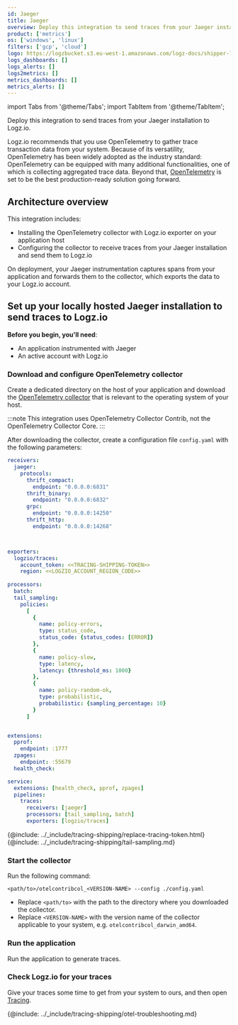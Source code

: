 ```yaml
---
id: Jaeger
title: Jaeger
overview: Deploy this integration to send traces from your Jaeger installation to Logz.io.
product: ['metrics']
os: ['windows', 'linux']
filters: ['gcp', 'cloud']
logo: https://logzbucket.s3.eu-west-1.amazonaws.com/logz-docs/shipper-logos/aiven-logo.png
logs_dashboards: []
logs_alerts: []
logs2metrics: []
metrics_dashboards: []
metrics_alerts: []
---
```



import Tabs from '@theme/Tabs';
import TabItem from '@theme/TabItem';


<Tabs>




<!-- tab:start -->

<TabItem value="overview" label="Overview" default>


Deploy this integration to send traces from your Jaeger installation to Logz.io.

Logz.io recommends that you use OpenTelemetry to gather trace transaction data from your system. Because of its versatility, OpenTelemetry has been widely adopted as the industry standard: OpenTelemetry can be equipped with many additional functionalities, one of which is collecting aggregated trace data. Beyond that, [OpenTelemetry](https://github.com/open-telemetry) is set to be the best production-ready solution going forward.

## Architecture overview

This integration includes:

* Installing the OpenTelemetry collector with Logz.io exporter on your application host
* Configuring the collector to receive traces from your Jaeger installation and send them to Logz.io

On deployment, your Jaeger instrumentation captures spans from your application and forwards them to the collector, which exports the data to your Logz.io account.

</TabItem>

<!-- tab:end -->


<!-- tab:start -->

<TabItem value="local-host" label="Local host">


## Set up your locally hosted Jaeger installation to send traces to Logz.io

**Before you begin, you'll need**:

* An application instrumented with Jaeger
* An active account with Logz.io


### Download and configure OpenTelemetry collector

Create a dedicated directory on the host of your application and download the [OpenTelemetry collector](https://github.com/open-telemetry/opentelemetry-collector-contrib/releases/tag/v0.70.0) that is relevant to the operating system of your host.

<!-- info-box-start:info -->
:::note
This integration uses OpenTelemetry Collector Contrib, not the OpenTelemetry Collector Core.
:::
<!-- info-box-end -->

After downloading the collector, create a configuration file `config.yaml` with the following parameters:

```yaml
receivers:
  jaeger:
    protocols:
      thrift_compact:
        endpoint: "0.0.0.0:6831"
      thrift_binary:
        endpoint: "0.0.0.0:6832"
      grpc:
        endpoint: "0.0.0.0:14250"
      thrift_http:
        endpoint: "0.0.0.0:14268"



exporters:
  logzio/traces:
    account_token: <<TRACING-SHIPPING-TOKEN>>
    region: <<LOGZIO_ACCOUNT_REGION_CODE>>
    
processors:
  batch:
  tail_sampling:
    policies:
      [
        {
          name: policy-errors,
          type: status_code,
          status_code: {status_codes: [ERROR]}
        },
        {
          name: policy-slow,
          type: latency,
          latency: {threshold_ms: 1000}
        }, 
        {
          name: policy-random-ok,
          type: probabilistic,
          probabilistic: {sampling_percentage: 10}
        }        
      ]


extensions:
  pprof:
    endpoint: :1777
  zpages:
    endpoint: :55679
  health_check:

service:
  extensions: [health_check, pprof, zpages]
  pipelines:
    traces:
      receivers: [jaeger]
      processors: [tail_sampling, batch]
      exporters: [logzio/traces]
```

{@include: ../_include/tracing-shipping/replace-tracing-token.html}
{@include: ../_include/tracing-shipping/tail-sampling.md}

### Start the collector

Run the following command:

```shell
<path/to>/otelcontribcol_<VERSION-NAME> --config ./config.yaml
```
* Replace `<path/to>` with the path to the directory where you downloaded the collector.
* Replace `<VERSION-NAME>` with the version name of the collector applicable to your system, e.g. `otelcontribcol_darwin_amd64`.

### Run the application

Run the application to generate traces.


### Check Logz.io for your traces

Give your traces some time to get from your system to ours, and then open [Tracing](https://app.logz.io/#/dashboard/jaeger).


</TabItem>

<!-- tab:end -->

<!-- tab:start -->

<TabItem value="troubleshooting" label="Troubleshooting">

{@include: ../_include/tracing-shipping/otel-troubleshooting.md}

</TabItem>

<!-- tab:end -->

</Tabs>

<!-- tabContainer:end -->
